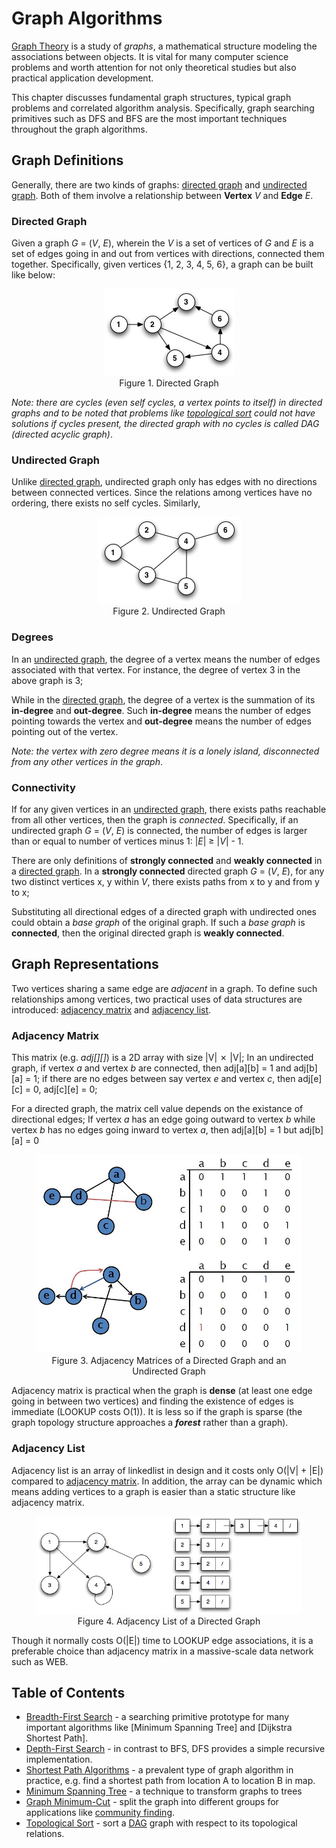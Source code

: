 # Graph Algorithms

[Graph Theory](https://en.wikipedia.org/wiki/Graph_theory) is a study of _graphs_, a mathematical structure modeling the associations between objects. It is vital for many computer science problems and worth attention for not only theoretical studies but also practical application development.

This chapter discusses fundamental graph structures, typical graph problems and correlated algorithm analysis. Specifically, graph searching primitives such as DFS and BFS are the most important techniques throughout the graph algorithms.

## Graph Definitions

Generally, there are two kinds of graphs: [directed graph](#directed-graph) and [undirected graph](#undirected-graph). Both of them involve a relationship between **Vertex** _V_ and **Edge** _E_.

### Directed Graph

Given a graph _G_ = (_V_, _E_), wherein the _V_ is a set of vertices of _G_ and _E_ is a set of edges going in and out from vertices with directions, connected them together. Specifically, given vertices {1, 2, 3, 4, 5, 6}, a graph can be built like below:

<figure style="text-align:center">
  <img src="../images/directed-graph.png" />
  <figcaption>Figure 1. Directed Graph</figcaption>
</figure>

_Note: there are cycles (even self cycles, a vertex points to itself) in directed graphs and to be noted that problems like [topological sort](../sorting/topological-sort.md) could not have solutions if cycles present, the directed graph with no cycles is called DAG (directed acyclic graph)_.

### Undirected Graph

Unlike [directed graph](#directed-graph), undirected graph only has edges with no directions between connected vertices. Since the relations among vertices have no ordering, there exists no self cycles. Similarly,

<figure style="text-align:center">
  <img src="../images/undirected-graph.png" />
  <figcaption>Figure 2. Undirected Graph</figcaption>
</figure>

### Degrees

In an [undirected graph](#undirected-graph), the degree of a vertex means the number of edges associated with that vertex. For instance, the degree of vertex 3 in the above graph is 3;

While in the [directed graph](#directed-graph), the degree of a vertex is the summation of its **in-degree** and **out-degree**. Such **in-degree** means the number of edges pointing towards the vertex and **out-degree** means the number of edges pointing out of the vertex.

_Note: the vertex with zero degree means it is a lonely island, disconnected from any other vertices in the graph_.

### Connectivity

If for any given vertices in an [undirected graph](#undirected-graph), there exists paths reachable from all other vertices, then the graph is _connected_. Specifically, if an undirected graph _G_ = (_V_, _E_) is connected, the number of edges is larger than or equal to number of vertices minus 1: |_E_| &ge; |_V_| - 1.

There are only definitions of **strongly connected** and **weakly connected** in a [directed graph](#directed-graph). In a **strongly connected** directed graph _G_ = (_V_, _E_), for any two distinct vertices x, y within _V_, there exists paths from x to y and from y to x;

Substituting all directional edges of a directed graph with undirected ones could obtain a _base graph_ of the original graph. If such a _base graph_ is **connected**, then the original directed graph is **weakly connected**.

## Graph Representations

Two vertices sharing a same edge are _adjacent_ in a graph. To define such relationships among vertices, two practical uses of data structures are introduced: [adjacency matrix](#adjacency-matrix) and [adjacency list](#adjacency-list).

### Adjacency Matrix

This matrix (e.g. _adj[][]_) is a 2D array with size |V| &cross; |V|; In an undirected graph, if vertex _a_ and vertex _b_ are connected, then adj[a][b] = 1 and adj[b][a] = 1; if there are no edges between say vertex _e_ and vertex _c_, then adj[e][c] = 0, adj[c][e] = 0;

For a directed graph, the matrix cell value depends on the existance of directional edges; If vertex _a_ has an edge going outward to vertex _b_ while vertex _b_ has no edges going inward to vertex _a_, then adj[a][b] = 1 but adj[b][a] = 0

<figure style="text-align:center">
  <img src="../images/adjacency-matrix.jpg" />
  <figcaption>Figure 3. Adjacency Matrices of a Directed Graph and an Undirected Graph</figcaption>
</figure>

Adjacency matrix is practical when the graph is **dense** (at least one edge going in between two vertices) and finding the existence of edges is immediate (LOOKUP costs &Omicron;(1)). It is less so if the graph is sparse (the graph topology structure approaches a _**forest**_ rather than a graph).

### Adjacency List

Adjacency list is an array of linkedlist in design and it costs only &Omicron;(|V| + |E|) compared to [adjacency matrix](#adjacency-matrix). In addition, the array can be dynamic which means adding vertices to a graph is easier than a static structure like adjacency matrix.

<figure style="text-align:center">
  <img src="../images/adjacency-list.png" />
  </figcaption>Figure 4. Adjacency List of a Directed Graph</figcaption>
</figure>

Though it normally costs &Omicron;(|E|) time to LOOKUP edge associations, it is a preferable choice than adjacency matrix in a massive-scale data network such as WEB.

## Table of Contents

* [Breadth-First Search](../searching/graph-search.md) - a searching primitive prototype for many important algorithms like [Minimum Spanning Tree] and [Dijkstra Shortest Path].
* [Depth-First Search](../searching/graph-search.md) - in contrast to BFS, DFS provides a simple recursive implementation.
* [Shortest Path Algorithms](shortest-path.md) - a prevalent type of graph algorithm in practice, e.g. find a shortest path from location A to location B in map.
* [Minimum Spanning Tree](minimum-spanning-tree.md) - a technique to transform graphs to trees
* [Graph Minimum-Cut](minimum-cut.md) - split the graph into different groups for applications like [community finding](https://en.wikipedia.org/wiki/Community_structure#Algorithms_for_finding_communities).
* [Topological Sort](topological-sort.md) - sort a [DAG](#directed-graph) graph with respect to its topological relations.
